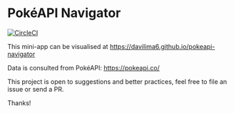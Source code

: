 PokéAPI Navigator
=================

[![CircleCI](https://circleci.com/gh/davilima6/pokeapi-navigator.svg?style=svg&circle-token=82b7443fc9afe850c23362616d705bff0c65eb2d)](https://circleci.com/gh/davilima6/pokeapi-navigator)

This mini-app can be visualised at https://davilima6.github.io/pokeapi-navigator

Data is consulted from PokéAPI: https://pokeapi.co/

This project is open to suggestions and better practices, feel free to file an issue or send a PR.

Thanks!
